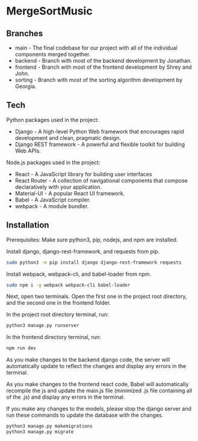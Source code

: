 # MergeSortMusic
## Branches

- main - The final codebase for our project with all of the individual components merged together.
- backend - Branch with most of the backend development by Jonathan.
- frontend - Branch with most of the frontend development by Shrey and John.
- sorting - Branch with most of the sorting algorithm development by Georgia.

## Tech

Python packages used in the project:

- Django - A high-level Python Web framework that encourages rapid development and clean, pragmatic design.
- Django REST framework - A powerful and flexible toolkit for building Web APIs.

Node.js packages used in the project:

- React - A JavaScript library for building user interfaces
- React Router - A collection of navigational components that compose declaratively with your application.
- Material-UI - A popular React UI framework.
- Babel - A JavaScript compiler.
- webpack - A module bundler.

## Installation

Prerequisites: Make sure python3, pip, nodejs, and npm are installed.

Install django, django-rest-framework, and requests from pip.

```sh
sudo python3 -m pip install django django-rest-framework requests
```

Install webpack, webpack-cli, and babel-loader from npm.

```sh
sudo npm i -g webpack webpack-cli babel-loader
```

Next, open two terminals. Open the first one in the project root directory, and the second one in the frontend folder.

In the project root directory terminal, run:
```sh
python3 manage.py runserver
```

In the frontend directory terminal, run:
```sh
npm run dev
```

As you make changes to the backend django code, the server will automatically update to reflect the changes and display any errors in the terminal.

As you make changes to the frontend react code, Babel will automatically recompile the js and update the main.js file (minimized .js file containing all of the .js) and display any errors in the terminal.

If you make any changes to the models, please stop the django server and run these commands to update the database with the changes.
```sh
python3 manage.py makemigrations
python3 manage.py migrate
```
